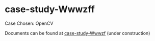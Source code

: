 # case-study-Wwwzff
Case Chosen: OpenCV

Documents can be found at [case-study-Wwwzf](https://docs.google.com/document/d/1PjqiGRTMbb1d0Su0yF1CaIPRq_9zJWM43mvd61TcyuY/edit?usp=sharing) (under construction)
